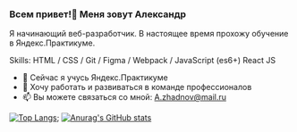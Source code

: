 ### Всем привет!👋 Меня зовут Александр

Я начинающий веб-разработчик.
В настоящее время прохожу обучение в Яндекс.Практикуме.

Skills: HTML / CSS / Git / Figma / Webpack / JavaScript (es6+)  React JS

- 🌱 Сейчас я учусь Яндекс.Практикуме
- 👯 Хочу работать и развиваться в команде профессионалов
- 📫 Вы можете связаться со мной: A.zhadnov@mail.ru

[![Top Langs](https://github-readme-stats.vercel.app/api/top-langs/?username=anuraghazra&layout=compact)](https://github.com/anuraghazra/github-readme-stats);
[![Anurag's GitHub stats](https://github-readme-stats.vercel.app/api?username=anuraghazra)](https://github.com/anuraghazra/github-readme-stats)
